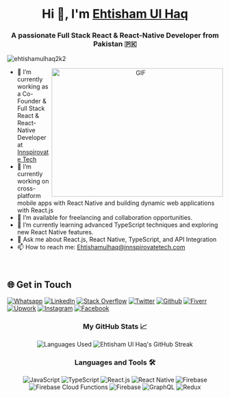 <h1 align="center">Hi 👋, I'm <a href="https://github.com/Ehtishamulhaq2k2" target="blank">Ehtisham Ul Haq</a></h1>
<h3 align="center">A passionate Full Stack React & React-Native Developer from Pakistan 🇵🇰</h3>

<p align="left"> <img src="https://komarev.com/ghpvc/?username=ehtishamulhaq2k2&label=Profile%20views&color=0e75b6&style=flat" alt="ehtishamulhaq2k2" /> </p>

<a target="_blank" align="center">
  <img align="right" top="500" height="300" width="400" alt="GIF" src="https://media.giphy.com/media/SWoSkN6DxTszqIKEqv/giphy.gif">
</a>

- 🔭 I’m currently working as a Co-Founder & Full Stack React & React-Native Developer at <a href="https://innspirovatetech.com/" target="blank">Innspirovate Tech</a>
- 🌱 I’m currently working on cross-platform mobile apps with React Native and building dynamic web applications with React.js
- 🤝 I’m available for freelancing and collaboration opportunities.
- 🌱 I’m currently learning advanced TypeScript techniques and exploring new React Native features.
- 💬 Ask me about React.js, React Native, TypeScript, and API Integration
- 📫 How to reach me: [Ehtishamulhaq@innspirovatetech.com](ehtishamulhaq@innspirovatetech.com)
<!-- - 📄 Know about my experiences and projects on my [Resume](https://ehtishamulhaq2k2.github.io/My-Resume/Abdullah%20Faheem%20Resume.pdf) -->

<br/>

## 🌐 Get in Touch
[![Whatsapp](https://img.shields.io/badge/WhatsApp-25D366?style=for-the-badge&logo=whatsapp&logoColor=white)](https://api.whatsapp.com/send?phone=923436701575&text=Hi!%Ehtisham!%20I%20came%20across%20your%20profile.%20Let%27s%20have%20a%20chat) 
[![LinkedIn](https://img.shields.io/badge/LinkedIn-0077B5?style=for-the-badge&logo=linkedin&logoColor=white)](https://www.linkedin.com/in/ehtisham-ul-haq2k2) 
[![Stack Overflow](https://img.shields.io/badge/Stack%20Overflow-F58025?style=for-the-badge&logo=stack-overflow&logoColor=white)](https://stackoverflow.com/users/20581018/ehtisham-ul-haq) 
[![Twitter](https://img.shields.io/badge/Twitter-1DA1F2?style=for-the-badge&logo=X&logoColor=white)](https://twitter.com/ehtisham_2k2)
[![Github](https://img.shields.io/badge/Github-181717?style=for-the-badge&logo=github&logoColor=white)](https://github.com/Ehtishamulhaq2k2) 
[![Fiverr](https://img.shields.io/badge/Fiverr-1DBF73?style=for-the-badge&logo=fiverr&logoColor=white)](https://www.fiverr.com/ehtisham2k2)
[![Upwork](https://img.shields.io/badge/Upwork-6FDA44?style=for-the-badge&logo=upwork&logoColor=white)](https://www.upwork.com/freelancers/~01a3b81b99650cc166)
[![Instagram](https://img.shields.io/badge/Instagram-E4405F?style=for-the-badge&logo=instagram&logoColor=white)](https://www.instagram.com/not.shaami)
[![Facebook](https://img.shields.io/badge/Facebook-1877F2?style=for-the-badge&logo=facebook&logoColor=white)](https://www.facebook.com/profile.php?id=61552000510064)


<h3 align="center">My GitHub Stats 📈</h3>
<p align="center">
  <img src="https://github-readme-stats.vercel.app/api/top-langs/?username=ehtishamulhaq2k2&layout=compact" alt="Languages Used" />
  <img src="https://github-readme-streak-stats.herokuapp.com/?user=ehtishamulhaq2k2&theme=radical" alt="Ehtisham Ul Haq's GitHub Streak" />
</p>

<h3 align="center">Languages and Tools 🛠️</h3>
<p align="center">
  <img src="https://img.shields.io/badge/JavaScript-ES6+-yellow?style=for-the-badge&logo=javascript" alt="JavaScript" />
  <img src="https://img.shields.io/badge/TypeScript-Advanced-blue?style=for-the-badge&logo=typescript" alt="TypeScript" />
  <img src="https://img.shields.io/badge/React.js-React-blue?style=for-the-badge&logo=react" alt="React.js" />
  <img src="https://img.shields.io/badge/React_Native-React%20Native-blue?style=for-the-badge&logo=react" alt="React Native" />
  <img src="https://img.shields.io/badge/Firebase-Real%20Time%20Database-yellow?style=for-the-badge&logo=firebase" alt="Firebase" />
  <img src="https://img.shields.io/badge/Firebase-Cloud%20Functions-orange?style=for-the-badge&logo=firebase" alt="Firebase Cloud Functions" />  
  <img src="https://img.shields.io/badge/Firebase-Push%20Notifications-red?style=for-the-badge&logo=firebase" alt="Firebase" />  
  <img src="https://img.shields.io/badge/GraphQL-API%20Integration-blue?style=for-the-badge&logo=graphql" alt="GraphQL" />
  <img src="https://img.shields.io/badge/Redux-State%20Management-blue?style=for-the-badge&logo=redux" alt="Redux" />
</p>

